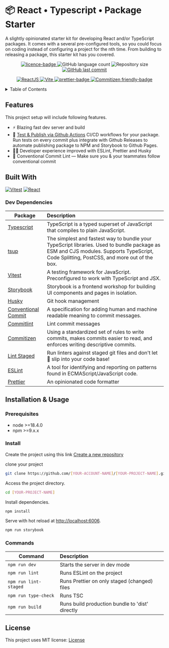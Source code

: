# 📦 React • Typescript • Package Starter

A slightly opinionated starter kit for developing React and/or TypeScript packages. It comes with a several pre-configured tools, so you could focus on coding instead of configuring a project for the nth time. From building to releasing a package, this starter kit has you covered.

<p align="center">
  <a href="https://github.com/enesdir/npm-react-package/blob/master/LICENSE.md">
    <img alt="licence-badge" src="https://img.shields.io/badge/license-MIT-brightgreen?color=blue" />
  </a>
  <img alt="GitHub language count" src="https://img.shields.io/github/languages/count/enesdir/npm-react-package"/>
  <img alt="Repository size" src="https://img.shields.io/github/repo-size/enesdir/npm-react-package"/>
  <a href="https://github.com/enesdir/npm-react-package/commits/master">
    <img alt="GitHub last commit" src="https://img.shields.io/github/last-commit/enesdir/npm-react-package?color=blue"/>
  </a>
</p>

<p align="center">
  <a target="_blank" href="https://reactjs.org/">
    <img alt="ReactJS" src="https://img.shields.io/static/v1?color=blue&label=React&message=JS&?style=plastic&logo=React">
  </a>
  <a target="_blank" href="https://vitejs.dev/">
    <img alt="Vite" src="https://img.shields.io/static/v1?color=blue&label=Vitest&message=JS&?style=plastic&logo=Vite">
  </a>
  <a target="_blank" href="https://prettier.io/">
    <img alt="prettier-badge" src="https://img.shields.io/badge/code_style-prettier-ff69b4.svg?style=flat-square" />
  </a>
    <a target="_blank" href="http://commitizen.github.io/cz-cli/">
    <img alt="Commitizen friendly-badge" src="https://img.shields.io/badge/commitizen-friendly-brightgreen.svg?style=flat-square" />
  </a>
</p>

<details>
<summary>Table of Contents</summary>

- [📦 React • Typescript • Package Starter](#-react--typescript--package-starter)
  - [Features](#features)
  - [Built With](#built-with)
    - [Dev Dependencies](#dev-dependencies)
  - [Installation \& Usage](#installation--usage)
    - [Prerequisites](#prerequisites)
    - [Install](#install)
    - [Commands](#commands)
  - [License](#license)

</details>

## Features

This project setup will include following features.

- ⚡ Blazing fast dev server and build
- 🚓 [Test & Publish via Github Actions][github-actions-url] CI/CD workflows for your package. Run tests on every commit plus integrate with Github Releases to automate publishing package to NPM and Storybook to Github Pages.
- 🧙‍♂️ Developer experience improved with ESLint, Prettier and Husky
- 🤖 Conventional Commit Lint — Make sure you & your teammates follow conventional commit

## Built With

[![Vitest][Vitest]][Vitest-url] [![React][React.js]][React-url]

### Dev Dependencies

| Package                                        | Description                                                                                                                                                                             |
| ---------------------------------------------- | :-------------------------------------------------------------------------------------------------------------------------------------------------------------------------------------- |
| [Typescript][TS-url]                           | TypeScript is a typed superset of JavaScript that compiles to plain JavaScript.                                                                                                         |
| [tsup][tsup-url]                               | The simplest and fastest way to bundle your TypeScript libraries. Used to bundle package as ESM and CJS modules. Supports TypeScript, Code Splitting, PostCSS, and more out of the box. |
| [Vitest][Vitest-url]                           | A testing framework for JavaScript. Preconfigured to work with TypeScript and JSX.                                                                                                      |
| [Storybook][Storybook-url]                     | Storybook is a frontend workshop for building UI components and pages in isolation.                                                                                                     |
| [Husky][Husky-url]                             | Git hook management                                                                                                                                                                     |
| [Conventional Commit][Conventional-Commit-url] | A specification for adding human and machine readable meaning to commit messages.                                                                                                       |
| [Commitlint][Commitlint-url]                   | Lint commit messages                                                                                                                                                                    |
| [Commitizen][Commitizen-url]                   | Using a standardized set of rules to write commits, makes commits easier to read, and enforces writing descriptive commits.                                                             |
| [Lint Staged][Lint-Staged-url]                 | Run linters against staged git files and don't let 💩 slip into your code base!                                                                                                         |
| [ESLint][ESLint-url]                           | A tool for identifying and reporting on patterns found in ECMAScript/JavaScript code.                                                                                                   |
| [Prettier][Prettier-url]                       | An opinionated code formatter                                                                                                                                                           |

## Installation & Usage

### Prerequisites

- node >=18.4.0
- npm >=9.x.x

### Install

Create the project using this link [Create a new repository](https://github.com/new?template_name=npm-react-package&template_owner=enesdir)

clone your project

```bash
git clone https://github.com/[YOUR-ACCOUNT-NAME]/[YOUR-PROJECT-NAME].git
```

Access the project directory.

```bash
cd [YOUR-PROJECT-NAME]
```

Install dependencies.

```bash
npm install
```

Serve with hot reload at <http://localhost:6006>.

```bash
npm run storybook
```

### Commands

| Command               | Description                                     |
| --------------------- | :---------------------------------------------- |
| `npm run dev`         | Starts the server in dev mode                   |
| `npm run lint`        | Runs ESLint on the project                      |
| `npm run lint-staged` | Runs Prettier on only staged (changed) files    |
| `npm run type-check`  | Runs TSC                                        |
| `npm run build`       | Runs build production bundle to 'dist' directly |

## License

This project uses MIT license: [License](https://github.com/enesdir/npm-react-package/blob/master/LICENSE.md)

<!-- MARKDOWN LINKS & IMAGES -->

[Vitest]: https://img.shields.io/badge/vitest-646CFF?style=for-the-badge&logo=vitest&logoColor=white
[Vitest-url]: https://vitest.dev/
[React.js]: https://img.shields.io/badge/React-20232A?style=for-the-badge&logo=react&logoColor=61DAFB
[React-url]: https://reactjs.org/
[TS-url]: https://www.typescriptlang.org/
[Husky-url]: https://typicode.github.io/husky/
[Conventional-Commit-url]: https://www.conventionalcommits.org/
[Commitlint-url]: https://commitlint.js.org/#/
[ESLint-url]: https://eslint.org/
[Prettier-url]: https://prettier.io/
[Commitizen-url]: https://commitizen-tools.github.io/commitizen/
[Lint-Staged-url]: https://github.com/okonet/lint-staged#readme
[Storybook-url]: https://storybook.js.org/
[tsup-url]: https://github.com/egoist/tsup
[github-actions-url]: https://docs.github.com/en/actions
